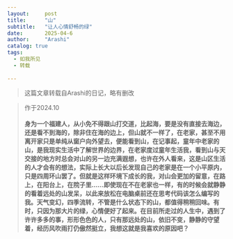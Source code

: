 ```yaml
---
layout:     post
title:      "山"
subtitle:   "让人心情舒畅的绿"
date:       2025-04-6 
author:     "Arashi"
catalog: true
tags:
  - 如我所见
  - 转载
  
---
```


> 这篇文章转载自Arashi的日记，略有删改

<div>
    <blockquote>作于2024.10
    <br>
    <br><b>
身为一个福建人，从小免不得跟山打交道，比起海，要是没有直接去海边，还是看不到海的，除非住在海的边上，但山就不一样了，在老家，甚至不用离开家只是单纯从窗户向外望去，便能看到山，在记事起，童年中老家的山，是我现实生活中了解世界的边界，在老家度过童年生活我，看到山与天交接的地方时总会对山的另一边充满遐想，也许在外人看来，这是山区生活的人才会有的想法，实际上长大以后长发现自己的老家是在一个小平原内，只是四周环山罢了。但就是这样环境下成长的我，对山会更加的留意，在路上，在阳台上，在院子里……即使现在不在老家也一样，有的时候会就静静的看着远处的山发呆，以此来放松在电脑桌前还在思考代码该怎么编写的我。天气变幻，四季流转，不管是什么状态下的山，都值得稍稍回味。有时，只因为那大片的绿，心情便好了起来。在目前所走过的人生中，遇到了许许多多的事，形形色色的人，只有那远处的山，依旧不变，静静的守望着，经历风吹雨打仍傲然挺立，我想这就是我喜欢的原因吧？
</b>










